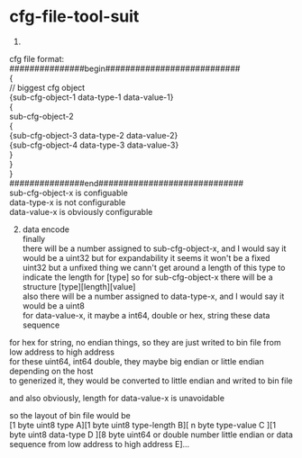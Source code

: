 # cfg-file-tool-suit  
1)  
cfg file format:  
###############begin###########################  
{  
// biggest cfg object  
    {sub-cfg-object-1 data-type-1 data-value-1}  
    {  
        sub-cfg-object-2  
        {  
          {sub-cfg-object-3 data-type-2 data-value-2}  
          {sub-cfg-object-4 data-type-3 data-value-3}  
        }  
    }  
}  
###############end#############################  
sub-cfg-object-x is configuable  
data-type-x is not configurable  
data-value-x is obviously configurable
  
2) data encode  
finally   
there will be a number assigned to sub-cfg-object-x, and I would say it would be a uint32 but for expandability it seems it won't be a fixed uint32 but a unfixed thing we cann't get around a length of this type to indicate the length for [type]
so for sub-cfg-object-x there will be a structure [type][length][value]  
also there will be a number assigned to data-type-x, and I would say it would be a uint8  
for data-value-x, it maybe a int64, double or hex, string these data sequence  
  
for hex for string, no endian things, so they are just writed to bin file from low address to high address  
for these uint64, int64 double, they maybe big endian or little endian depending on the host  
to generized it, they would be converted to little endian and writed to bin file  

and also obviously, length for data-value-x is unavoidable  
  
so the layout of bin file would be  
[1 byte uint8 type A][1 byte uint8 type-length B][ n byte type-value C ][1 byte uint8 data-type D ][8 byte uint64 or double number little endian or data sequence from low address to high address E]...  

